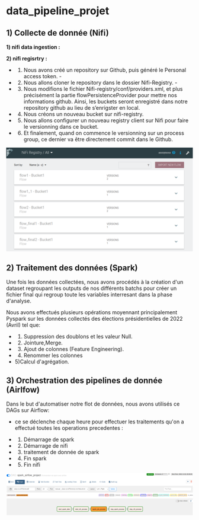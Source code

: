 # data_pipeline_projet

## 1) Collecte de donnée (Nifi)

**1) nifi data ingestion :**

**2) nifi regisrtry :**
- 1) Nous avons créé un repository sur Github, puis généré le Personal access token. - 
- 2) Nous allons cloner le repository dans le dossier Nifi-Registry. - 
- 3) Nous modifions le fichier Nifi-registry/conf/providers.xml, et plus précisément la partie flowPersistenceProvider pour mettre nos informations github. Ainsi, les buckets seront enregistré dans notre repository github au lieu de s’enrigster en local. 
- 4) Nous créons un nouveau bucket sur nifi-registry. 
- 5) Nous allons configurer un nouveau registry client sur Nifi pour faire le versionning dans ce bucket. 
- 6) Et finalement, quand on commence le versionning sur un process group, ce dernier va être directement commit dans le Github.

![enter image description here](https://github.com/MonDataa/data_pipeline_projet/blob/master/nifi/nifi_registry_flow.PNG)

## 2) Traitement des données (Spark)
Une fois les données collectées, nous avons procédés à la création d'un dataset regroupant les outputs de nos différents batchs pour créer un fichier final qui regroup toute les variables interresant dans la phase d'analyse.

Nous avons effectués plusieurs opérations moyennant principalement Pyspark sur les données collectés des élections présidentielles de 2022 (Avril) tel que:

- 1) Suppression des doublons et les valeur Null.
- 2) Jointure,Merge.
- 3) Ajout de colonnes (Feature Engineering).
- 4) Renommer les colonnes
- 5)Calcul d'agrégation.

## 3) Orchestration des pipelines de donnée (Airlfow)

Dans le but d'automatiser notre flot de données, nous avons utilisés ce DAGs sur Airflow:

- ce se déclenche chaque heure pour effectuer les traitements qu'on a effectué toutes les operations precedentes :

- 1) Démarrage de spark
- 2) Démarrage de nifi
- 3) traitement de donnée de spark
- 4) Fin spark
- 5) Fin nifi

![enter image description here](https://github.com/MonDataa/data_pipeline_projet/blob/master/airflow/airflow_dag.PNG)
